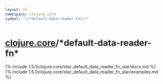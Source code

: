 ```yaml
---
layout: fn
namespace: clojure.core
symbol: "\\*default-data-reader-fn\\*"
---
```


# [clojure.core](../)/\*default-data-reader-fn\*

{% include 1.5.1/clojure.core/star_default_data_reader_fn_star/docs.md %}
{% include 1.5.1/clojure.core/star_default_data_reader_fn_star/examples.md %}

